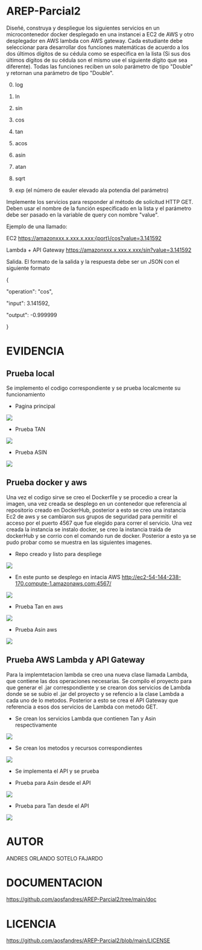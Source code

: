 # AREP-Parcial2

Diseñé, construya y despliegue los siguientes servicios en un microcontenedor docker desplegado en una instancei a EC2 de AWS y otro desplegador en AWS lambda con AWS gateway. Cada estudiante debe seleccionar para desarrollar dos funciones matemáticas de acuerdo a los dos últimos dígitos de su cédula como se especifica en la lista (Si sus dos últimos dígitos de su cédula son el mismo use el siguiente dígito que sea diferente). Todas las funciones reciben un solo parámetro de tipo "Double" y retornan una parámetro de tipo "Double".


0. log

1. ln

2. sin

3. cos

4. tan

5. acos

6. asin

7. atan

8. sqrt

9. exp (el número de eauler elevado ala potendia del parámetro)


Implemente los servicios para responder al método de solicitud HTTP GET. Deben usar el nombre de la función especificado en la lista y el parámetro debe ser pasado en la variable de query con nombre "value".


Ejemplo de una llamado:

EC2
https://amazonxxx.x.xxx.x.xxx:{port}/cos?value=3.141592

Lambda + API Gateway
https://amazonxxx.x.xxx.x.xxx/sin?value=3.141592


Salida. El formato de la salida y la respuesta debe ser un JSON con el siguiente formato

{

 "operation": "cos",

 "input":  3.141592,

 "output":  -0.999999

}

# EVIDENCIA

## Prueba local

Se implemento el codigo correspondiente y se prueba localcmente su funcionamiento

- Pagina principal

![](https://github.com/aosfandres/AREP-Parcial2/blob/main/images/1.PNG)

- Prueba TAN

![](https://github.com/aosfandres/AREP-Parcial2/blob/main/images/2.PNG)

- Prueba ASIN

![](https://github.com/aosfandres/AREP-Parcial2/blob/main/images/3.PNG)

## Prueba docker y aws

Una vez el codigo sirve se creo el Dockerfile y se procedio a crear la imagen, una vez creada se desplego en un contenedor que referencia al repositorio creado en DockerHub, posterior a esto se creo una instancia Ec2 de aws y se cambiaron sus grupos de seguridad para permitir el acceso por el puerto 4567 que fue elegido para correr el servicio. Una vez creada la instancia se instalo docker, se creo la instancia traida de dockerHub y se corrio con el comando run de docker. Posterior a esto ya se pudo probar como se muestra en las siguientes imagenes.

- Repo creado y listo para despliege

![](https://github.com/aosfandres/AREP-Parcial2/blob/main/images/4.PNG)

- En este punto se desplego en intacia AWS http://ec2-54-144-238-170.compute-1.amazonaws.com:4567/

![](https://github.com/aosfandres/AREP-Parcial2/blob/main/images/5.PNG)

- Prueba Tan en aws

![](https://github.com/aosfandres/AREP-Parcial2/blob/main/images/6.PNG)

- Prueba Asin aws

![](https://github.com/aosfandres/AREP-Parcial2/blob/main/images/7.PNG)

## Prueba AWS Lambda y API Gateway

Para la implemtetacion lambda se creo una nueva clase llamada Lambda, que contiene las dos operaciones necesarias. Se compilo el proyecto para que generar el .jar correspondiente y se crearon dos servicios de Lambda donde se se subio el .jar del proyecto y se refencio a la clase Lambda a cada uno de lo metodos. Posterior a esto se crea el API Gateway que referencia a esos dos servicios de Lambda con metodo GET.

- Se crean los servicios Lambda que contienen Tan y Asin respectivamente

![](https://github.com/aosfandres/AREP-Parcial2/blob/main/images/9.PNG)

- Se crean los metodos y recursos correspondientes 

![](https://github.com/aosfandres/AREP-Parcial2/blob/main/images/8.PNG)

- Se implementa el API y se prueba 

- Prueba para Asin desde el API

![](https://github.com/aosfandres/AREP-Parcial2/blob/main/images/10.PNG)

- Prueba para Tan desde el API

![](https://github.com/aosfandres/AREP-Parcial2/blob/main/images/11.PNG)

# AUTOR

ANDRES ORLANDO SOTELO FAJARDO

# DOCUMENTACION

https://github.com/aosfandres/AREP-Parcial2/tree/main/doc

# LICENCIA

https://github.com/aosfandres/AREP-Parcial2/blob/main/LICENSE

